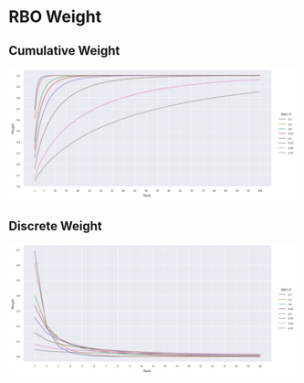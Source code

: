 # RBO Weight

## Cumulative Weight

![Cumulative Weight](cumulative.png)

## Discrete Weight

![Discrete Weight](discrete.png)
